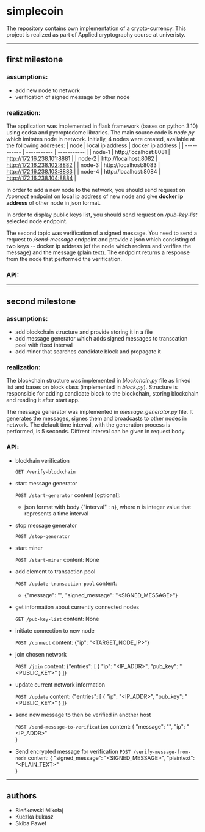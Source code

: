 # simplecoin
The repository contains own implementation of a crypto-currency. This project is realized as part of Applied cryptography course at univeristy.

---

## first milestone
### assumptions:
- add new node to network
- verification of signed message by other node
### realization:
The application was implemented in flask framework (bases on python 3.10) using ecdsa and pycroptodome libraries. The main source code is *node.py* which imitates node in network. Initially, 4 nodes were created, available at the following addreses:
| node | local ip address | docker ip address |
| ----------- | ----------- | ----------- |
| node-1 | http://localhost:8081 | http://172.16.238.101:8881 |
| node-2 | http://localhost:8082 | http://172.16.238.102:8882 |
| node-3 | http://localhost:8083 | http://172.16.238.103:8883 |
| node-4 | http://localhost:8084 | http://172.16.238.104:8884 |

In order to add a new node to the network, you should send request on */connect* endpoint on local ip address of new node and give **docker ip address** of other node in json format.

In order to display public keys list, you should send request on */pub-key-list* selected node endpoint.

The second topic was verification of a signed message. You need to send a request to */send-message* endpoint and provide a json which consisting of two keys -- docker ip address (of the node which recives and verifies the message) and the message (plain text). The endpoint returns a response from the node that performed the verification.
### API:


---
## second milestone
### assumptions:
- add blockchain structure and provide storing it in a file
- add message generator which adds signed messages to transcation pool with fixed interval
- add miner that searches candidate block and propagate it
### realization:
The blockchain structure was implemented in *blockchain.py* file as linked list and bases on block class (implemented in *block.py*). Structure is responsible for adding candidate block to the blockchain, storing blockchain and reading it after start app.

The message generator was implemented in *message_generator.py* file. It generates the messages, signes them and broadcasts to other nodes in network. The default time interval, with the generation process is performed, is 5 seconds. Diffrent interval can be given in request body.   
### API:
- blockhain verification

  `GET /verify-blockchain`

- start message generator

  `POST /start-generator`
    content [optional]:
    - json format with body {"interval" : n}, where n is integer value that represents a time interval 

- stop message generator

  `POST /stop-generator`

- start miner

  `POST /start-miner`
    content: None

- add element to transaction pool

  `POST /update-transaction-pool`
  content:
  - {"message": "<MESSAGE>", "signed_message": "<SIGNED_MESSAGE>"}

- get information about currently connected nodes

  `GET /pub-key-list`
  content: None

- initiate connection to new node

  `POST /connect`
  content: {"ip": "<TARGET_NODE_IP>"}

- join chosen network
 
  `POST /join`
  content: {"entries": [
    {
      "ip": "<IP_ADDR>",
      "pub_key": "<PUBLIC_KEY>"
    }
  ]}

- update current network information

  `POST /update`
  content: {"entries": [
    {
      "ip": "<IP_ADDR>",
      "pub_key": "<PUBLIC_KEY>"
    }
  ]}

- send new message to then be verified in another host

  `POST /send-message-to-verification`
  content: {
    "message": "<MESSAGE>",
    "ip": "<IP_ADDR>"  
  }

- Send encrypted message for verification
  `POST /verify-message-from-node`
  content: {
    "signed_message": "<SIGNED_MESSAGE>",
    "plaintext": "<PLAIN_TEXT>"  
  }

---
## authors
- Bieńkowski Mikołaj
- Kuczka Łukasz
- Skiba Paweł
